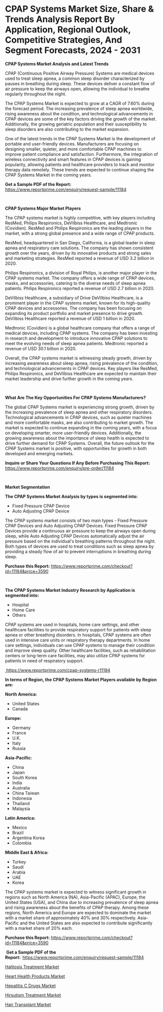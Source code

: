 <p><h1>CPAP Systems Market Size, Share & Trends Analysis Report By Application, Regional Outlook, Competitive Strategies, And Segment Forecasts, 2024 - 2031</h1></p><p><strong>CPAP Systems Market Analysis and Latest Trends</strong></p>
<p><p>CPAP (Continuous Positive Airway Pressure) Systems are medical devices used to treat sleep apnea, a common sleep disorder characterized by pauses in breathing during sleep. These devices deliver a constant flow of air pressure to keep the airways open, allowing the individual to breathe regularly throughout the night.</p><p>The CPAP Systems Market is expected to grow at a CAGR of 7.60% during the forecast period. The increasing prevalence of sleep apnea worldwide, rising awareness about the condition, and technological advancements in CPAP devices are some of the key factors driving the growth of the market. Additionally, the growing geriatric population and their susceptibility to sleep disorders are also contributing to the market expansion.</p><p>One of the latest trends in the CPAP Systems Market is the development of portable and user-friendly devices. Manufacturers are focusing on designing smaller, quieter, and more comfortable CPAP machines to improve patient compliance and satisfaction. Furthermore, the integration of wireless connectivity and smart features in CPAP devices is gaining popularity, allowing patients and healthcare providers to track and monitor therapy data remotely. These trends are expected to continue shaping the CPAP Systems Market in the coming years.</p></p>
<p><strong>Get a Sample PDF of the Report:&nbsp;</strong> <a href="https://www.reportprime.com/enquiry/request-sample/11184">https://www.reportprime.com/enquiry/request-sample/11184</a></p>
<p>&nbsp;</p>
<p><strong>CPAP Systems Major Market Players</strong></p>
<p><p>The CPAP systems market is highly competitive, with key players including ResMed, Philips Respironics, DeVilbiss Healthcare, and Medtronic (Covidien). ResMed and Philips Respironics are the leading players in the market, with a strong global presence and a wide range of CPAP products.</p><p>ResMed, headquartered in San Diego, California, is a global leader in sleep apnea and respiratory care solutions. The company has shown consistent growth over the years, driven by its innovative products and strong sales and marketing strategies. ResMed reported a revenue of USD 3.2 billion in 2020.</p><p>Philips Respironics, a division of Royal Philips, is another major player in the CPAP systems market. The company offers a wide range of CPAP devices, masks, and accessories, catering to the diverse needs of sleep apnea patients. Philips Respironics reported a revenue of USD 2.7 billion in 2020.</p><p>DeVilbiss Healthcare, a subsidiary of Drive DeVilbiss Healthcare, is a prominent player in the CPAP systems market, known for its high-quality CPAP devices and accessories. The company has been focusing on expanding its product portfolio and market presence to drive growth. DeVilbiss Healthcare reported a revenue of USD 1 billion in 2020.</p><p>Medtronic (Covidien) is a global healthcare company that offers a range of medical devices, including CPAP systems. The company has been investing in research and development to introduce innovative CPAP solutions to meet the evolving needs of sleep apnea patients. Medtronic reported a revenue of USD 30.1 billion in 2020.</p><p>Overall, the CPAP systems market is witnessing steady growth, driven by increasing awareness about sleep apnea, rising prevalence of the condition, and technological advancements in CPAP devices. Key players like ResMed, Philips Respironics, and DeVilbiss Healthcare are expected to maintain their market leadership and drive further growth in the coming years.</p></p>
<p>&nbsp;</p>
<p><strong>What Are The Key Opportunities For CPAP Systems Manufacturers?</strong></p>
<p><p>The global CPAP Systems market is experiencing strong growth, driven by the increasing prevalence of sleep apnea and other respiratory disorders. Technological advancements in CPAP devices, such as quieter machines and more comfortable masks, are also contributing to market growth. The market is expected to continue expanding in the coming years, with a focus on developing smarter, more user-friendly devices. Additionally, the growing awareness about the importance of sleep health is expected to drive further demand for CPAP Systems. Overall, the future outlook for the CPAP Systems market is positive, with opportunities for growth in both developed and emerging markets.</p></p>
<p><strong>Inquire or Share Your Questions If Any Before Purchasing This Report:</strong> <a href="https://www.reportprime.com/enquiry/pre-order/11184">https://www.reportprime.com/enquiry/pre-order/11184</a></p>
<p>&nbsp;</p>
<p><strong>Market Segmentation</strong></p>
<p><strong>The CPAP Systems Market Analysis by types is segmented into:</strong></p>
<p><ul><li>Fixed Pressure CPAP Device</li><li>Auto Adjusting CPAP Device</li></ul></p>
<p><p>The CPAP systems market consists of two main types - Fixed Pressure CPAP Devices and Auto Adjusting CPAP Devices. Fixed Pressure CPAP Devices provide a continuous air pressure to keep the airways open during sleep, while Auto Adjusting CPAP Devices automatically adjust the air pressure based on the individual's breathing patterns throughout the night. Both types of devices are used to treat conditions such as sleep apnea by providing a steady flow of air to prevent interruptions in breathing during sleep.</p></p>
<p><strong>Purchase this Report:&nbsp;</strong><a href="https://www.reportprime.com/checkout?id=11184&price=3590">https://www.reportprime.com/checkout?id=11184&price=3590</a></p>
<p>&nbsp;</p>
<p><strong>The CPAP Systems Market Industry Research by Application is segmented into:</strong></p>
<p><ul><li>Hospital</li><li>Home Care</li><li>Others</li></ul></p>
<p><p>CPAP systems are used in hospitals, home care settings, and other healthcare facilities to provide respiratory support for patients with sleep apnea or other breathing disorders. In hospitals, CPAP systems are often used in intensive care units or respiratory therapy departments. In home care settings, individuals can use CPAP systems to manage their condition and improve sleep quality. Other healthcare facilities, such as rehabilitation centers or long-term care facilities, may also utilize CPAP systems for patients in need of respiratory support.</p></p>
<p><a href="https://www.reportprime.com/cpap-systems-r11184">&nbsp;https://www.reportprime.com/cpap-systems-r11184</a></p>
<p><strong>In terms of Region, the CPAP Systems Market Players available by Region are:</strong></p>
<p>
    <p> <strong> North America: </strong>
        <ul>
            <li>United States</li>
            <li>Canada</li>
        </ul>
        </p> 
    <p> <strong> Europe: </strong>
        <ul>
            <li>Germany</li>
            <li>France</li>
            <li>U.K.</li>
            <li>Italy</li>
            <li>Russia</li>
        </ul>
        </p> 
    <p> <strong> Asia-Pacific: </strong>
        <ul>
            <li>China</li>
            <li>Japan</li>
            <li>South Korea</li>
            <li>India</li>
            <li>Australia</li>
            <li>China Taiwan</li>
            <li>Indonesia</li>
            <li>Thailand</li>
            <li>Malaysia</li>
        </ul>
        </p> 
    <p> <strong> Latin America: </strong>
        <ul>
            <li>Mexico</li>
            <li>Brazil</li>
            <li>Argentina Korea</li>
            <li>Colombia</li>
        </ul>
        </p> 
    <p> <strong> Middle East & Africa: </strong>
        <ul>
            <li>Turkey</li>
            <li>Saudi</li>
            <li>Arabia</li>
            <li>UAE</li>
            <li>Korea</li>
        </ul>
    </p>
    </p>
<p><p>The CPAP systems market is expected to witness significant growth in regions such as North America (NA), Asia-Pacific (APAC), Europe, the United States (USA), and China due to increasing prevalence of sleep apnea and rising awareness about the benefits of CPAP therapy. Among these regions, North America and Europe are expected to dominate the market with a market share of approximately 40% and 30% respectively. Asia-Pacific and the United States are also expected to contribute significantly with a market share of 20% each.</p></p>
<p><strong>Purchase this Report: </strong><a href="https://www.reportprime.com/checkout?id=11184&price=3590">https://www.reportprime.com/checkout?id=11184&price=3590</a></p>
<p>&nbsp;<strong>Get a Sample PDF of the Report:&nbsp;&nbsp;</strong><a href="https://www.reportprime.com/enquiry/request-sample/11184">https://www.reportprime.com/enquiry/request-sample/11184</a></p>
<p><strong></strong></p>
<p><p><a href="https://github.com/hzxpgedq27/Market-Research-Report-List-1/blob/main/halitosis-treatment-market.md">Halitosis Treatment Market</a></p><p><a href="https://github.com/gcimaudf65/Market-Research-Report-List-2/blob/main/heart-health-products-market.md">Heart Health Products Market</a></p><p><a href="https://github.com/dmmanir420/Market-Research-Report-List-2/blob/main/hepatitis-c-drugs-market.md">Hepatitis C Drugs Market</a></p><p><a href="https://github.com/sardarp081/Market-Research-Report-List-2/blob/main/hirsutism-treatment-market.md">Hirsutism Treatment Market</a></p><p><a href="https://github.com/waylose1223/Market-Research-Report-List-2/blob/main/hair-transplant-market.md">Hair Transplant Market</a></p></p>